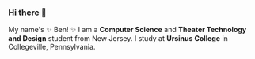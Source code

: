 ### Hi there 👋

My name's :sparkles: Ben! :sparkles: 
I am a **Computer Science** and **Theater Technology and Design** student from New Jersey.  I study at **Ursinus College** in Collegeville, Pennsylvania. 
<!--
Take a look :eyes: at my personal [website](https://bentdoug.github.io/) where you can:
- Find out more about me :sunglasses:
- See my resume! :business_suit_levitating:	
- See projects I've worked on! :telescope:
- And more!  

:monocle_face:	Check it out [here](https://bentdoug.github.io/)! (or up there :arrow_upper_right::arrow_upper_right:)
<!--
**bentdoug/bentdoug** is a ✨ _special_ ✨ repository because its `README.md` (this file) appears on your GitHub profile.

Here are some ideas to get you started:

- 🔭 I’m currently working on ...
- 🌱 I’m currently learning ...
- 👯 I’m looking to collaborate on ...
- 🤔 I’m looking for help with ...
- 💬 Ask me about ...
- 📫 How to reach me: ...
- 😄 Pronouns: ...
- ⚡ Fun fact: ...
-->
